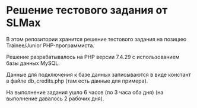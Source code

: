
# Решение тестового задания от SLMax

В этом репозитории хранится решение тестового задания на позицию Trainee/Junior PHP-программиста.

Решение разрабатывалось на PHP версии 7.4.29 с использованием базы данных MySQL.

Данные для подключения к базе данных записываются в виде констант в файле db_credits.php (там есть данные для примера).

На выполнение задания ушло 6 часов (по 3 часа оба дня) (на выполнение давалось 2 рабочих дня).